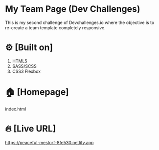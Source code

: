 # My Team Page (Dev Challenges)
This is my second challenge of Devchallenges.io where the objective is to re-create a team template completely responsive.

# ⚙️ [Built on]
1. HTML5
2. SASS/SCSS
3. CSS3 Flexbox

# 🏠 [Homepage]
index.html

# 🔥 [Live URL]
https://peaceful-mestorf-8fe530.netlify.app

